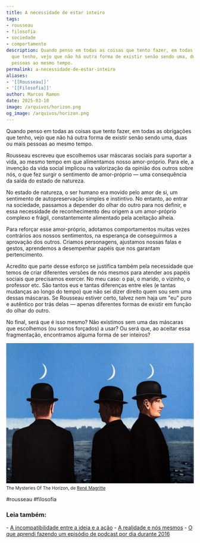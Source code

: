 ```yaml
---
title: A necessidade de estar inteiro
tags:
- rousseau
- filosofia
- sociedade
- comportamento
description: Quando penso em todas as coisas que tento fazer, em todas as obrigações
  que tenho, vejo que não há outra forma de existir senão sendo uma, duas ou mais
  pessoas ao mesmo tempo.
permalink: a-necessidade-de-estar-inteiro
aliases:
- '[[Rousseau]]'
- '[[Filosofia]]'
author: Marcos Ramon
date: 2025-03-10
image: /arquivos/horizon.png
og_image: /arquivos/horizon.png
---
```

Quando penso em todas as coisas que tento fazer, em todas as obrigações que tenho, vejo que não há outra forma de existir senão sendo uma, duas ou mais pessoas ao mesmo tempo.

Rousseau escreveu que escolhemos usar máscaras sociais para suportar a vida, ao mesmo tempo em que alimentamos nosso amor-próprio. Para ele, a invenção da vida social implicou na valorização da opinião dos outros sobre nós, o que fez surgir o sentimento de amor-próprio — uma consequência da saída do estado de natureza. 

No estado de natureza, o ser humano era movido pelo amor de si, um sentimento de autopreservação simples e instintivo. No entanto, ao entrar na sociedade, passamos a depender do olhar do outro para nos definir, e essa necessidade de reconhecimento deu origem a um amor-próprio complexo e frágil, constantemente alimentado pela aceitação alheia.

Para reforçar esse amor-próprio, adotamos comportamentos muitas vezes contrários aos nossos sentimentos, na esperança de conseguirmos a aprovação dos outros. Criamos personagens, ajustamos nossas falas e gestos, aprendemos a desempenhar papéis que nos garantam pertencimento.

Acredito que parte desse esforço se justifica também pela necessidade que temos de criar diferentes versões de nós mesmos para atender aos papéis sociais que precisamos exercer. No meu caso: o pai, o marido, o vizinho, o professor etc. São tantos eus e tantas diferenças entre eles (e tantas mudanças ao longo do tempo) que não sei dizer direito quem sou sem uma dessas máscaras. Se Rousseau estiver certo, talvez nem haja um "eu" puro e autêntico por trás delas — apenas diferentes formas de existir em função do olhar do outro.

No final, será que é isso mesmo? Não existimos sem uma das máscaras que escolhemos (ou somos forçados) a usar? Ou será que, ao aceitar essa fragmentação, encontramos alguma forma de ser inteiros?

<img src="/assets/img/horizon.png">
<small>The Mysteries Of The Horizon, de <a href="https://pt.wikipedia.org/wiki/Ren%C3%A9_Magritte">René Magritte</a></small>

#rousseau #filosofia 

<h3>Leia também:</h3>
- <a href="/a-incompatibilidade-entre-a-ideia-e-a-acao">A incompatibilidade entre a ideia e a ação</a>
- <a href="/a-realidade-e-nos-mesmos">A realidade e nós mesmos</a>
- <a href="/o-que-aprendi-fazendo-um-episodio-de-podcast-por-dia-durante-2016">O que aprendi fazendo um episódio de podcast por dia durante 2016</a>
